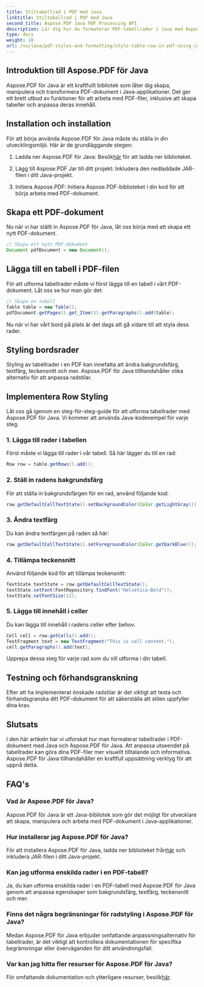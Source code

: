 ```yaml
---
title: Stiltabellrad i PDF med Java
linktitle: Stiltabellrad i PDF med Java
second_title: Aspose.PDF Java PDF Processing API
description: Lär dig hur du formaterar PDF-tabellrader i Java med Aspose.PDF för Java. Anpassa färger, lägg till kanter och mer i den här omfattande guiden.
type: docs
weight: 10
url: /sv/java/pdf-styles-and-formatting/style-table-row-in-pdf-using-java/
---
```


## Introduktion till Aspose.PDF för Java

Aspose.PDF för Java är ett kraftfullt bibliotek som låter dig skapa, manipulera och transformera PDF-dokument i Java-applikationer. Det ger ett brett utbud av funktioner för att arbeta med PDF-filer, inklusive att skapa tabeller och anpassa deras innehåll.

## Installation och installation

För att börja använda Aspose.PDF för Java måste du ställa in din utvecklingsmiljö. Här är de grundläggande stegen:

1.  Ladda ner Aspose.PDF för Java: Besök[här](https://releases.aspose.com/pdf/java/) för att ladda ner biblioteket.

2. Lägg till Aspose.PDF Jar till ditt projekt: Inkludera den nedladdade JAR-filen i ditt Java-projekt.

3. Initiera Aspose.PDF: Initiera Aspose.PDF-biblioteket i din kod för att börja arbeta med PDF-dokument.

## Skapa ett PDF-dokument

Nu när vi har ställt in Aspose.PDF för Java, låt oss börja med att skapa ett nytt PDF-dokument.

```java
// Skapa ett nytt PDF-dokument
Document pdfDocument = new Document();
```

## Lägga till en tabell i PDF-filen

För att utforma tabellrader måste vi först lägga till en tabell i vårt PDF-dokument. Låt oss se hur man gör det:

```java
// Skapa en tabell
Table table = new Table();
pdfDocument.getPages().get_Item(1).getParagraphs().add(table);
```

Nu när vi har vårt bord på plats är det dags att gå vidare till att styla dess rader.

## Styling bordsrader

Styling av tabellrader i en PDF kan innefatta att ändra bakgrundsfärg, textfärg, teckensnitt och mer. Aspose.PDF för Java tillhandahåller olika alternativ för att anpassa radstilar.

## Implementera Row Styling

Låt oss gå igenom en steg-för-steg-guide för att utforma tabellrader med Aspose.PDF för Java. Vi kommer att använda Java-kodexempel för varje steg.

### 1. Lägga till rader i tabellen

Först måste vi lägga till rader i vår tabell. Så här lägger du till en rad:

```java
Row row = table.getRows().add();
```

### 2. Ställ in radens bakgrundsfärg

För att ställa in bakgrundsfärgen för en rad, använd följande kod:

```java
row.getDefaultCellTextState().setBackgroundColor(Color.getLightGray());
```

### 3. Ändra textfärg

Du kan ändra textfärgen på raden så här:

```java
row.getDefaultCellTextState().setForegroundColor(Color.getDarkBlue());
```

### 4. Tillämpa teckensnitt

Använd följande kod för att tillämpa teckensnitt:

```java
TextState textState = row.getDefaultCellTextState();
textState.setFont(FontRepository.findFont("Helvetica-Bold"));
textState.setFontSize(12);
```

### 5. Lägga till innehåll i celler

Du kan lägga till innehåll i radens celler efter behov.

```java
Cell cell = row.getCells().add();
TextFragment text = new TextFragment("This is cell content.");
cell.getParagraphs().add(text);
```

Upprepa dessa steg för varje rad som du vill utforma i din tabell.

## Testning och förhandsgranskning

Efter att ha implementerat önskade radstilar är det viktigt att testa och förhandsgranska ditt PDF-dokument för att säkerställa att stilen uppfyller dina krav.

## Slutsats

I den här artikeln har vi utforskat hur man formaterar tabellrader i PDF-dokument med Java och Aspose.PDF för Java. Att anpassa utseendet på tabellrader kan göra dina PDF-filer mer visuellt tilltalande och informativa. Aspose.PDF för Java tillhandahåller en kraftfull uppsättning verktyg för att uppnå detta.

## FAQ's

### Vad är Aspose.PDF för Java?

Aspose.PDF för Java är ett Java-bibliotek som gör det möjligt för utvecklare att skapa, manipulera och arbeta med PDF-dokument i Java-applikationer.

### Hur installerar jag Aspose.PDF för Java?

 För att installera Aspose.PDF för Java, ladda ner biblioteket från[här](https://releases.aspose.com/pdf/java/) och inkludera JAR-filen i ditt Java-projekt.

### Kan jag utforma enskilda rader i en PDF-tabell?

Ja, du kan utforma enskilda rader i en PDF-tabell med Aspose.PDF för Java genom att anpassa egenskaper som bakgrundsfärg, textfärg, teckensnitt och mer.

### Finns det några begränsningar för radstyling i Aspose.PDF för Java?

Medan Aspose.PDF för Java erbjuder omfattande anpassningsalternativ för tabellrader, är det viktigt att kontrollera dokumentationen för specifika begränsningar eller överväganden för ditt användningsfall.

### Var kan jag hitta fler resurser för Aspose.PDF för Java?

 För omfattande dokumentation och ytterligare resurser, besök[här](https://reference.aspose.com/pdf/java/).